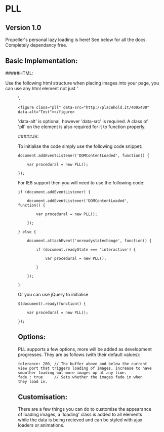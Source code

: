 PLL 
===

Version 1.0
---

Propeller's personal lazy loading is here! See below for all the docs. Completely dependancy free.

Basic Implementation:
---

#####HTML:

Use the following html structure when placing images into your page, you can use any html element not just '<figure>'. 

	<figure class="pll" data-src="http://placehold.it/400x400" data-alt="Test"></figure>

'data-alt' is optional, however 'data-src' is required. A class of 'pll' on the element is also required for it to function properly.

#####JS:

To initialise the code simply use the following code snippet:

	document.addEventListener('DOMContentLoaded', function() {

		var	procedural = new PLL();

	});

For IE8 support then you will need to use the following code:

	if (document.addEventListener) {

		document.addEventListener('DOMContentLoaded', function() {

			var	procedural = new PLL();

		});

	} else {

		document.attachEvent('onreadystatechange', function() {
		
			if (document.readyState === 'interactive') {

				var	procedural = new PLL();

			}

		});

	}

Or you can use jQuery to initialise

	$(document).ready(function() {

		var	procedural = new PLL();

	});

Options:
---

PLL supports a few options, more will be added as development progresses. They are as follows (with their default values):

	tolerance: 200, // The buffer above and below the current view port that triggers loading of images, increase to have smoother loading but more images up at any time.
	fade : true 	// Sets whether the images fade in when they load in.

Customisation:
---

There are a few things you can do to customise the appearance of loading images, a 'loading' class is added to all elements while the data is being recieved and can be styled with ajax loaders or animations.